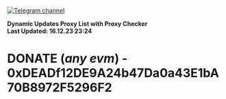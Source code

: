 [![Telegram channel](https://img.shields.io/endpoint?url=https://runkit.io/damiankrawczyk/telegram-badge/branches/master?url=https://t.me/n4z4v0d)](https://t.me/n4z4v0d) 

**Dynamic Updates Proxy List with Proxy Checker**  
**Last Updated: 16.12.23 23:24**

# DONATE (_any evm_) - 0xDEADf12DE9A24b47Da0a43E1bA70B8972F5296F2
